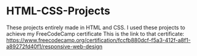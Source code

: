 # HTML-CSS-Projects

These projects entirely made in HTML and CSS.
I used these projects to achieve my FreeCodeCamp certificate
This is the link to that certificate:
https://www.freecodecamp.org/certification/fccfb880dcf-f5a3-412f-a8f1-a89272fd40f1/responsive-web-design
